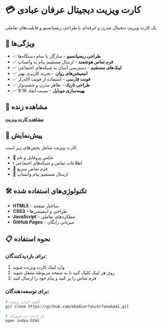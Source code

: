 # 💳 کارت ویزیت دیجیتال عرفان عبادی

یک کارت ویزیت دیجیتال مدرن و حرفه‌ای با طراحی ریسپانسیو و قابلیت‌های تعاملی

## 🌟 ویژگی‌ها

- ✅ **طراحی ریسپانسیو** - سازگار با تمام دستگاه‌ها
- ✅ **فرم تماس هوشمند** - ارسال مستقیم پیام به واتساپ
- ✅ **لینک‌های مستقیم** - دسترسی آسان به شبکه‌های اجتماعی
- ✅ **انیمیشن‌های روان** - تجربه کاربری بهتر
- ✅ **فونت فارسی** - استفاده از فونت لاله‌زار
- ✅ **طراحی تاریک** - ظاهر مدرن و چشم‌نواز
- ✅ **بهینه‌سازی موبایل** - نسبت ابعاد 9:16

## 🚀 مشاهده زنده

**[مشاهده کارت ویزیت](https://ebadierfan.github.io/erfanebadi/)**

## 📱 پیش‌نمایش

کارت ویزیت شامل بخش‌های زیر است:
- 👤 عکس پروفایل و نام
- 📞 اطلاعات تماس و شبکه‌های اجتماعی
- 📝 فرم تماس سریع
- 💬 ارسال مستقیم پیام واتساپ

## 🛠️ تکنولوژی‌های استفاده شده

- **HTML5** - ساختار صفحه
- **CSS3** - طراحی و انیمیشن‌ها
- **JavaScript** - عملکردهای تعاملی
- **GitHub Pages** - میزبانی رایگان

## 📋 نحوه استفاده

### برای بازدیدکنندگان:
1. وارد لینک کارت ویزیت شوید
2. روی هر لینک کلیک کنید تا به صفحه مربوطه منتقل شوید
3. فرم تماس را پر کنید و پیام خود را ارسال کنید

### برای توسعه‌دهندگان:
```bash
# کلون کردن پروژه
git clone https://github.com/ebadierfan/erfanebadi.git

# باز کردن در مرورگر
open index.html
